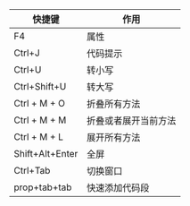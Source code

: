 快捷键        |     作用
-----        |------
F4           |    属性
Ctrl+J       |    代码提示
Ctrl+U       |    转小写
Ctrl+Shift+U  |   转大写
Ctrl + M + O |    折叠所有方法
Ctrl + M + M |    折叠或者展开当前方法
Ctrl + M + L |    展开所有方法
Shift+Alt+Enter|  全屏
Ctrl+Tab      |   切换窗口
prop+tab+tab  |   快速添加代码段